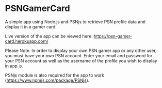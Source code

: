 # PSNGamerCard
A simple app using Node.js and PSNjs to retrieve PSN profile data and display it in a gamer card.

Live version of the app can be viewed here: https://psn-gamer-card.herokuapp.com/

Please Note: In order to display your own PSN gamer app or any other user, you must have your own PSN account. Enter your email and password for your PSN account as well as the username of the profile you wish to display in app.js.

PSNjs module is also required for the app to work (https://www.npmjs.com/package/PSNjs).



